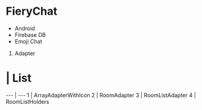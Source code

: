 # FieryChat

- Android
- Firebase DB
- Emoji Chat

1) Adapter

# | List
--- | --- 
1 | ArrayAdapterWithIcon
2 | RoomAdapter
3 | RoomListAdapter
4 | RoomListHolders
